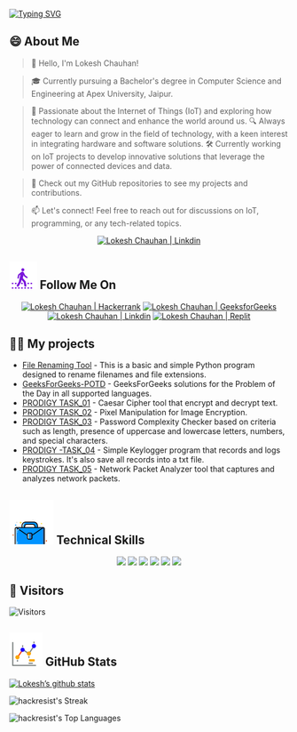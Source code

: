[![Typing SVG](https://readme-typing-svg.demolab.com?font=Fira+Code&pause=1000&color=6172FF&center=true&vCenter=true&random=false&width=835&lines=%F0%9F%91%8BHello+Visitors.+Welcome+Here!%F0%9F%91%8B;+%F0%9F%9A%80+Let's+create+greatness+together!+%F0%9F%9A%80;%E2%9C%A8in+the+world+of+technology+and+beyond.+%E2%9C%A8)](https://git.io/typing-svg)

## 😄 About Me
> 👋 Hello, I'm Lokesh Chauhan!

> 🎓 Currently pursuing a Bachelor's degree in Computer Science and Engineering at Apex University, Jaipur.

> 🌟 Passionate about the Internet of Things (IoT) and exploring how technology can connect and enhance the world around us.
> 🔍 Always eager to learn and grow in the field of technology, with a keen interest in integrating hardware and software solutions.
> 🛠 Currently working on IoT projects to develop innovative solutions that leverage the power of connected devices and data.

> 🔭 Check out my GitHub repositories to see my projects and contributions.

>  📫 Let's connect! Feel free to reach out for discussions on IoT, programming, or any tech-related topics.

<p align="center">
  <a href="https://www.linkedin.com/in/lokeshchauhanapex/"><img src="https://img.shields.io/badge/Linkedin-10000?style=plastic&logo=LinkedIn&logoColor=FFFFFF&labelColor=2A79D7&color=2A79D7" alt="Lokesh Chauhan  | Linkdin"/></a>
  
## ![Follow Me](/icon/follow.svg) Follow Me On 
<p>
<p align="center">
    <a href="https://www.hackerrank.com/profile/lokeshchauhan"><img src="https://img.shields.io/badge/Hackerrank-100000?style=plastic&logo=hackerrank&logoColor=FFFFFF&labelColor=42BA3D&color=0EA608" alt="Lokesh Chauhan | Hackerrank"/></a>
    <a href="https://auth.geeksforgeeks.org/user/lokeshchauhan"><img src="https://img.shields.io/badge/GeeksforGeeks-100000?style=plastic&logo=geeksforgeeks&logoColor=FFFFFF&labelColor=42BA3D&color=23891F" alt="Lokesh Chauhan | GeeksforGeeks"/></a>
  <a href="https://www.linkedin.com/in/lokeshchauhanapex/"><img src="https://img.shields.io/badge/Linkedin-10000?style=plastic&logo=LinkedIn&logoColor=FFFFFF&labelColor=2A79D7&color=2A79D7" alt="Lokesh Chauhan  | Linkdin"/></a>
   </a>
    <a href="https://replit.com/@HackResist"><img src="https://img.shields.io/badge/Replit-100000?style=plastic&logo=replit&logoColor=f26207&labelColor=051E59&color=0e1525" alt="Lokesh Chauhan | Replit"/>
    </a>



 

</p>

## 👨‍💻 My projects
* [File Renaming Tool](https://github.com/HackResist/File-Renaming-Tool) - This is a basic and simple Python program designed to rename filenames and file extensions.
* [GeeksForGeeks-POTD](https://github.com/HackResist/GeeksForGeeks-POTD) - GeeksForGeeks solutions for the Problem of the Day in all supported languages.
* [PRODIGY TASK_01](https://github.com/HackResist/PRODIGY_CS_01) - Caesar Cipher tool that encrypt and decrypt text.
* [PRODIGY TASK_02](https://github.com/HackResist/PRODIGY_CS_02) - Pixel Manipulation for Image Encryption.
* [PRODIGY TASK_03](https://github.com/HackResist/PRODIGY_CS_03) - Password Complexity Checker based on criteria such as length, presence of uppercase and lowercase letters, numbers, and special characters.
* [PRODIGY -TASK_04](https://github.com/HackResist/PRODIGY_CS_04) - Simple Keylogger program that records and logs keystrokes. It's also save all records into a txt file.
* [PRODIGY TASK_05](https://github.com/HackResist/PRODIGY_CS_05) - Network Packet Analyzer tool that captures and analyzes network packets.

## ![Technical Skills](icon/Skill.svg) Technical Skills
<p align="center">
  <a href="https://www.open-std.org/JTC1/SC22/WG14/">
    <img src="https://skillicons.dev/icons?i=c" /></a>
 <a href=https://www.oracle.com/java/">
    <img src="https://skillicons.dev/icons?i=java" /></a>
 <a href="https://isocpp.org/">
    <img src="https://skillicons.dev/icons?i=cpp" /></a>
<a href="https://www.python.org/">
    <img src="https://skillicons.dev/icons?i=py" /></a>
<a href="https://www.gnu.org/software/bash/">
    <img src="https://skillicons.dev/icons?i=bash" /></a>
  <a href="https://ecma-international.org/publications-and-standards/standards/ecma-262/">
    <img src="https://skillicons.dev/icons?i=js" /></a>
      </p>


## 👀 Visitors
![Visitors](https://moe-counter.glitch.me/get/@HackResist?theme=rule34)

## ![Github Stats](/icon/graph.svg) GitHub Stats 
[![Lokesh’s github stats](https://github-readme-stats.vercel.app/api?username=HackResist&show_icons=true&theme=dark&count_private=true)](https://github.com/HackResist)

 ![hackresist's Streak](https://github-readme-streak-stats.herokuapp.com/?user=hackresist&theme=cobalt&hide_border=false)

  ![hackresist's Top Languages](https://github-readme-stats.vercel.app/api/top-langs/?username=hackresist&theme=cobalt&show_icons=true&hide_border=false&layout=compact)

